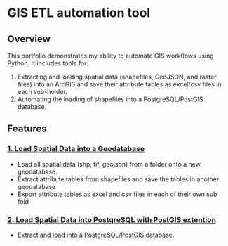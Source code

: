 # GIS ETL automation tool 

## **Overview**

This portfolio demonstrates my ability to automate GIS workflows using Python. It includes tools for:
1. Extracting and loading spatial data (shapefiles, GeoJSON, and raster files) into an ArcGIS and save their attribute tables as excel/csv files in each sub-holder.
2. Automating the loading of shapefiles into a PostgreSQL/PostGIS database.

## **Features**

### **[1. Load Spatial Data into a Geodatabase](Shp_To_Table_And_Excel.py)**
- Load all spatial data (shp, tif, geojson) from a folder onto a new geodatabase.
- Extract attribute tables from shapefiles and save the tables in another geodatabase
- Export attribute tables as excel and csv files in each of their own sub fold

### **[2. Load Spatial Data into PostgreSQL with PostGIS extention](Shp_To_SQL.py)**
- Extract and load into a PostgreSQL/PostGIS database.

